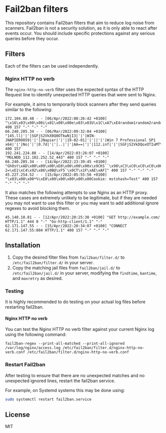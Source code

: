 # Fail2ban filters

This repository contains Fail2ban filters that aim to reduce log noise from scanners. Fail2ban is not a security solution, as it is only able to react after events occur. You should include specific protections against any serious queries before they occur.

## Filters

Each of the filters can be used independently.

### Nginx HTTP no verb

The `nginx-http-no-verb` filter uses the expected syntax of the HTTP Request line to identify unexpected HTTP queries that were sent to Nginx.

For example, it aims to temporarily block scanners after they send queries similar to the following:

```
172.104.88.48 - - [06/Apr/2022:08:26:42 +0100] "\x16\x03\x00\x00i\x01\x00\x00e\x03\x03U\x1C\xA7\xE4random1random2random3random4\x00\x00\x0C\x00/\x00" 400 157 "-" "-" "-"
66.240.205.34 - - [06/Mar/2022:09:32:04 +0100] "145.ll|'|'|SGFjS2VkX0Q0OTkwNjI3|'|'|WIN-JNAPIER0859|'|'|JNapier|'|'|19-02-01|'|'||'|'|Win 7 Professional SP1 x64|'|'|No|'|'|0.7d|'|'|..|'|'|AA==|'|'|112.inf|'|'|SGFjS2VkDQoxOTIuMTY4LjkyLjIyMjo1NTUyDQpEZXNrdG9wDQpjbGllbnRhLmV4ZQ0KRmFsc2UNCkZhbHNlDQpUcnVlDQpGYWxzZQ==12.act|'|'|AA==" 400 157
192.241.224.88 - - [14/Apr/2022:03:26:07 +0100] "MGLNDD_112.102.252.52_443" 400 157 "-" "-" "-"
66.240.205.34 - - [14/Apr/2022:23:39:45 +0100] "Gh0st\xAD\x00\x00\x00\xE0\x00\x00\x00x\x9CKS``\x98\xC3\xC0\xC0\xC0\x06\xC4\x8C@\xBCQ\x96\x81\x81\x09H\x07\xA7\x16\x95e&\xA7*\x04$&g+\x182\x94\xF6\xB000\xAC\xA8rc\x00\x01\x11\xA0\x82\x1F\x5C`&\x83\xC7K7\x86\x19\xE5n\x0C9\x95n\x0C;\x84\x0F3\xAC\xE8sch\xA8^\xCF4'J\x97\xA9\x82\xE30\xC3\x91h]&\x90\xF8\xCE\x97S\xCBA4L?2=\xE1\xC4\x92\x86\x0B@\xF5`\x0CT\x1F\xAE\xAF]" 400 157 "-" "-" "-"
45.227.254.52 - - [15/Apr/2022:05:55:56 +0100] "\x03\x00\x00*%\xE0\x00\x00\x00\x00\x00Cookie: mstshash=Test" 400 157 "-" "-" "-"
```

It also matches the following attempts to use Nginx as an HTTP proxy. These cases are extremely unlikely to be legitimate, but if they are needed you may not want to use this filter or you may want to add additional ignore regexes to avoid blocking them.

```
45.148.10.81 - - [12/Apr/2022:20:25:30 +0100] "GET http://example.com/ HTTP/1.1" 444 0 "-" "Go-http-client/1.1" "-"
62.171.147.55 - - [15/Apr/2022:20:34:07 +0100] "CONNECT 62.171.147.55:884 HTTP/1.1" 400 157 "-" "-" "-"
```

## Installation

1. Copy the desired filter files from `fail2ban/filter.d/` to `/etc/fail2ban/filter.d/` in your server.
1. Copy the matching jail files from `fail2ban/jail.d/` to `/etc/fail2ban/jail.d/` in your server, modifying the `findtime`, `bantime`, and `maxretry` as desired.

### Testing

It is highly recommended to do testing on your actual log files before restarting fail2ban.

#### Nginx HTTP no verb

You can test the Nginx HTTP no verb filter against your current Nginx log using the following command:

```
fail2ban-regex --print-all-matched --print-all-ignored /var/log/nginx/access.log /etc/fail2ban/filter.d/nginx-http-no-verb.conf /etc/fail2ban/filter.d/nginx-http-no-verb.conf
```

### Restart Fail2ban

After testing to ensure that there are no unexpected matches and no unexpected ignored lines, restart the fail2ban service.

For example, on Systemd systems this may be done using:

```bash
sudo systemctl restart fail2ban.service
```

## License

MIT

